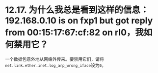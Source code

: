 # 12.17. 为什么我总是看到这样的信息：192.168.0.10 is on fxp1 but got reply from 00:15:17:67:cf:82 on rl0，我如何禁用它？

一个数据包意外地从网络外传来。要禁用它们，请将`net.link.ether.inet.log_arp_wrong_iface`设为`0`。
